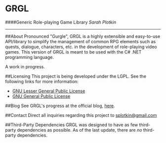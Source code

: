 GRGL 
====
####Generic Role-playing Game Library
_Sarah Plotkin_
***


##About <a name="about"></a>
Pronounced "Gurgle", GRGL is a highly extensible and easy-to-use API/library to simplify the management of common RPG elements such as quests, dialogue, characters, etc. in the development of role-playing video games. This version of GRGL is meant to be used with the C# .NET programming language.

A work in progress.


##Licensing <a name="licensing"></a>
This project is being developed under the LGPL. See the following links for more information:
+ [GNU Lesser General Public License](http://www.gnu.org/licenses/lgpl.txt)
+ [GNU General Public License](http://www.gnu.org/licenses/gpl.txt)


##Blog <a name="blog"></a>
See GRGL's progress at the official blog, [here](http://grgl.logdown.com/).

##Contact <a name="contact"></a>
Direct all inquiries regarding this project to splotkin@gmail.com


##Third-Party Dependencies
GRGL was designed to have as few third-party dependencies as possible. As of the last update, there are *no* third-party dependencies.